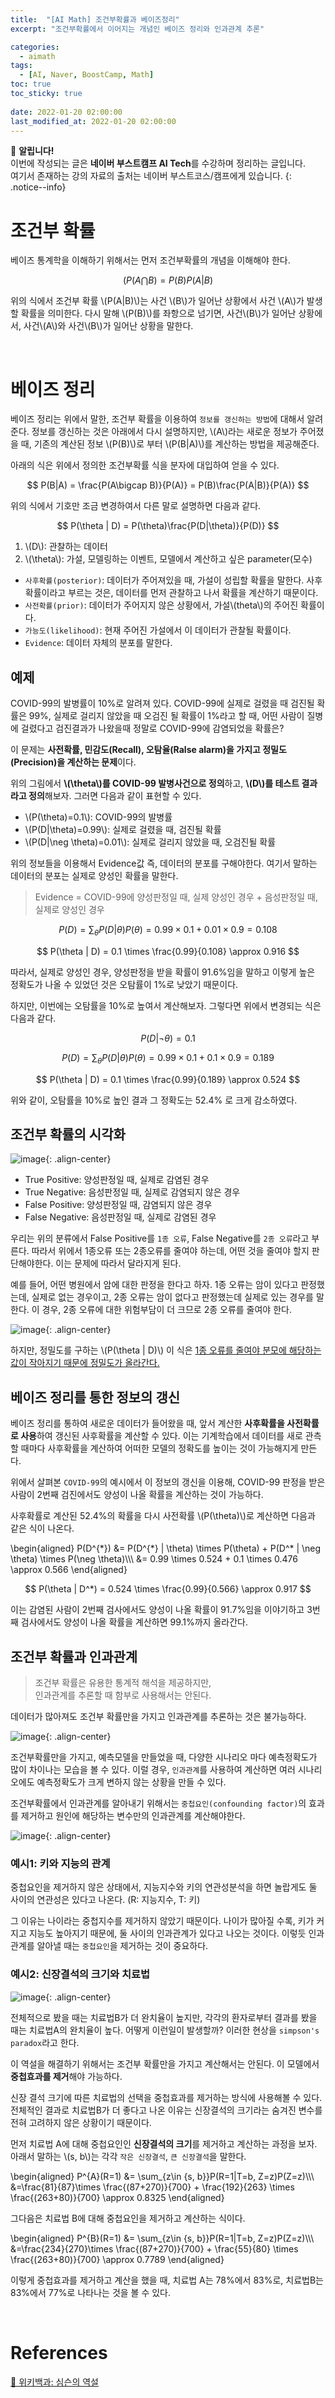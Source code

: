 ```yaml
---
title:  "[AI Math] 조건부확률과 베이즈정리"
excerpt: "조건부확률에서 이어지는 개념인 베이즈 정리와 인과관계 추론"

categories:
  - aimath
tags:
  - [AI, Naver, BoostCamp, Math]
toc: true
toc_sticky: true
 
date: 2022-01-20 02:00:00
last_modified_at: 2022-01-20 02:00:00
---
```

📌 **알립니다!**<br>
이번에 작성되는 글은 **네이버 부스트캠프 AI Tech**를 수강하며 정리하는 글입니다.<br>
여기서 존재하는 강의 자료의 출처는 네이버 부스트코스/캠프에게 있습니다.
{: .notice--info}

# 조건부 확률
베이즈 통계학을 이해하기 위해서는 먼저 조건부확률의 개념을 이해해야 한다.

$$ (P(A\bigcap B) = P(B)P(A|B) $$


위의 식에서 조건부 확률 \\(P(A\|B)\\)는 사건 \\(B\\)가 일어난 상황에서 사건 \\(A\\)가 발생할 확률을 의미한다. 다시 말해 \\(P(B)\\)를 좌항으로 넘기면, 사건\\(B\\)가 일어난 상황에서, 사건\\(A\\)와 사건\\(B\\)가 일어난 상황을 말한다.

<br>

# 베이즈 정리
베이즈 정리는 위에서 말한, 조건부 확률을 이용하여 `정보를 갱신하는 방법`에 대해서 알려준다. 정보를 갱신하는 것은 아래에서 다시 설명하지만, \\(A\\)라는 새로운 정보가 주어졌을 때, 기존의 계산된 정보 \\(P(B)\\)로 부터 \\(P(B|A)\\)를 계산하는 방법을 제공해준다.

아래의 식은 위에서 정의한 조건부확률 식을 분자에 대입하여 얻을 수 있다.

$$ P(B|A) = \frac{P(A\bigcap B)}{P(A)} = P(B)\frac{P(A|B)}{P(A)} $$

위의 식에서 기호만 조금 변경하여서 다른 말로 설명하면 다음과 같다.

$$ P(\theta | D) = P(\theta)\frac{P(D|\theta)}{P(D)} $$

1. \\(D\\): 관찰하는 데이터
2. \\(\theta\\): 가설, 모델링하는 이벤트, 모델에서 계산하고 싶은 parameter(모수)

- `사후확률(posterior)`: 데이터가 주어져있을 때, 가설이 성립할 확률을 말한다. 사후확률이라고 부르는 것은, 데이터를 먼저 관찰하고 나서 확률을 계산하기 때문이다.
- `사전확률(prior)`: 데이터가 주어지지 않은 상황에서, 가설\\(theta\\)의 주어진 확률이다.
- `가능도(likelihood)`: 현재 주어진 가설에서 이 데이터가 관찰될 확률이다.
- `Evidence`: 데이터 자체의 분포를 말한다.

## 예제
COVID-99의 발병률이 10%로 알려져 있다. COVID-99에 실제로 걸렸을 때 검진될 확률은 99%, 실제로 걸리지 않았을 때 오검진 될 확률이 1%라고 할 때, 어떤 사람이 질병에 걸렸다고 검진결과가 나왔을때 정말로 COVID-99에 감염되었을 확률은?

이 문제는 **사전확률, 민감도(Recall), 오탐율(Ralse alarm)을 가지고 정밀도(Precision)을 계산하는 문제**이다.

위의 그림에서 **\\(\theta\\)를 COVID-99 발병사건으로 정의**하고, **\\(D\\)를 테스트 결과라고 정의**해보자. 그러면 다음과 같이 표현할 수 있다.

- \\(P(\theta)=0.1\\): COVID-99의 발병률
- \\(P(D\|\theta)=0.99\\): 실제로 걸렸을 때, 검진될 확률
- \\(P(D\|\neg \theta)=0.01\\): 실제로 걸리지 않았을 때, 오검진될 확률

위의 정보들을 이용해서 Evidence값 즉, 데이터의 분포를 구해야한다. 여기서 말하는 데이터의 분포는 실제로 양성인 확률을 말한다.

> Evidence = COVID-99에 양성판정일 때, 실제 양성인 경우 + 음성판정일 때, 실제로 양성인 경우

$$ P(D) = \sum_\theta P(D|\theta)P(\theta) = 0.99\times 0.1 + 0.01 \times 0.9 = 0.108 $$

$$ P(\theta | D) = 0.1 \times \frac{0.99}{0.108} \approx 0.916 $$

따라서, 실제로 양성인 경우, 양성판정을 받을 확률이 91.6%임을 말하고 이렇게 높은 정확도가 나올 수 있었던 것은 오탐률이 1%로 낮았기 때문이다. 

하지만, 이번에는 오탐률을 10%로 높여서 계산해보자. 그렇다면 위에서 변경되는 식은 다음과 같다.

$$ P(D|\neg \theta) = 0.1 $$

$$ P(D) = \sum_\theta P(D|\theta)P(\theta) = 0.99\times 0.1 + 0.1 \times 0.9 = 0.189 $$

$$ P(\theta | D) = 0.1 \times \frac{0.99}{0.189} \approx 0.524 $$

위와 같이, 오탐률을 10%로 높인 결과 그 정확도는 52.4% 로 크게 감소하였다.

## 조건부 확률의 시각화
![image](https://user-images.githubusercontent.com/91870042/145146703-1ba84253-0369-492b-a4dd-6e6a74691daf.png){: .align-center}

- True Positive: 양성판정일 때, 실제로 감염된 경우
- True Negative: 음성판정일 때, 실제로 감염되지 않은 경우
- False Positive: 양성판정일 때, 감염되지 않은 경우
- False Negative: 음성판정일 때, 실제로 감염된 경우

우리는 위의 분류에서 False Positive를 `1종 오류`, False Negative를 `2종 오류`라고 부른다. 따라서 위에서 1종오류 또는 2종오류를 줄여야 하는데, 어떤 것을 줄여야 할지 판단해야한다. 이는 문제에 따라서 달라지게 된다.

예를 들어, 어떤 병원에서 암에 대한 판정을 한다고 하자. 1종 오류는 암이 있다고 판정했는데, 실제로 없는 경우이고, 2종 오류는 암이 없다고 판정했는데 실제로 있는 경우를 말한다. 이 경우, 2종 오류에 대한 위험부담이 더 크므로 2종 오류를 줄여야 한다.

![image](https://user-images.githubusercontent.com/91870042/150640470-683d22fd-42b0-4172-b295-d885c0545c46.png){: .align-center}

하지만, 정밀도를 구하는 \\(P(\theta \| D)\\) 이 식은 <u>1종 오류를 줄여야 분모에 해당하는 값이 작아지기 때문에 정밀도가 올라간다.</u>


## 베이즈 정리를 통한 정보의 갱신
베이즈 정리를 통하여 새로운 데이터가 들어왔을 때, 앞서 계산한 **사후확률을 사전확률로 사용**하여 갱신된 사후확률을 계산할 수 있다. 이는 기계학습에서 데이터를 새로 관측할 때마다 사후확률을 계산하여 어떠한 모델의 정확도를 높이는 것이 가능해지게 만든다.

위에서 살펴본 `COVID-99`의 예시에서 이 정보의 갱신을 이용해, COVID-99 판정을 받은 사람이 2번째 검진에서도 양성이 나올 확률을 계산하는 것이 가능하다.

사후확률로 계산된 52.4%의 확률을 다시 사전확률 \\(P(\theta)\\)로 계산하면 다음과 같은 식이 나온다.

\begin{aligned}
P(D^{\*}) &= P(D^{\*} \| \theta) \times P(\theta) + P(D^* \| \neg \theta) \times P(\neg \theta)\\\\\\
&= 0.99 \times 0.524 + 0.1 \times 0.476 \approx 0.566
\end{aligned}

$$ P(\theta | D^*) = 0.524 \times \frac{0.99}{0.566} \approx 0.917 $$

이는 감염된 사람이 2번째 검사에서도 양성이 나올 확률이 91.7%임을 이야기하고 3번째 검사에서도 양성이 나올 확률을 계산하면 99.1%까지 올라간다.

## 조건부 확률과 인과관계
> 조건부 확률은 유용한 통계적 해석을 제공하지만,  
> 인과관계를 추론할 때 함부로 사용해서는 안된다.

데이터가 많아져도 조건부 확률만을 가지고 인과관계를 추론하는 것은 불가능하다.

![image](https://user-images.githubusercontent.com/91870042/145147335-c00c7624-a199-4bbb-a398-35c0163ec8d3.png){: .align-center}

조건부확률만을 가지고, 예측모델을 만들었을 때, 다양한 시나리오 마다 예측정확도가 많이 차이나는 모습을 볼 수 있다. 이럴 경우, `인과관계`를 사용하여 계산하면 여러 시나리오에도 예측정확도가 크게 변하지 않는 상황을 만들 수 있다.

조건부확률에서 인과관계를 알아내기 위해서는 `중첩요인(confounding factor)`의 효과를 제거하고 원인에 해당하는 변수만의 인과관계를 계산해야한다.

![image](https://user-images.githubusercontent.com/91870042/145147547-341bb919-1fa3-4b8f-8f28-c06b6687fd1c.png){: .align-center}

### 예시1: 키와 지능의 관계
중첩요인을 제거하지 않은 상태에서, 지능지수와 키의 연관성분석을 하면 놀랍게도 둘 사이의 연관성은 있다고 나온다. (R: 지능지수, T: 키)

그 이유는 나이라는 중첩지수를 제거하지 않았기 때문이다. 나이가 많아질 수록, 키가 커지고 지능도 높아지기 때문에, 둘 사이의 인과관계가 있다고 나오는 것이다. 이렇듯 인과관계를 알아낼 때는 `중첩요인`을 제거하는 것이 중요하다.

### 예시2: 신장결석의 크기와 치료법
![image](https://user-images.githubusercontent.com/91870042/150640708-ab1b7c21-e78a-4c5c-a58c-edcfd10dfc0d.png){: .align-center}

전체적으로 봤을 때는 치료법B가 더 완치율이 높지만, 각각의 환자로부터 결과를 봤을 때는 치료법A의 완치율이 높다. 어떻게 이런일이 발생할까? 이러한 현상을 `simpson's paradox`라고 한다.

이 역설을 해결하기 위해서는 조건부 확률만을 가지고 계산해서는 안된다. 이 모델에서 **중첩효과를 제거**해야 가능하다.

신장 결석 크기에 따른 치료법의 선택을 중첩효과를 제거하는 방식에 사용해볼 수 있다. 전체적인 결과로 치료법B가 더 좋다고 나온 이유는 신장결석의 크기라는 숨겨진 변수를 전혀 고려하지 않은 상황이기 때문이다.

먼저 치료법 A에 대해 중첩요인인 **신장결석의 크기**를 제거하고 계산하는 과정을 보자. 아래서 말하는 \\(s, b\\)는 각각 `작은 신장결석`, `큰 신장결석`을 말한다.

\begin{aligned}
  P^{A}(R=1) &= \sum_{z\in \{s, b\}}P(R=1\|T=b, Z=z)P(Z=z)\\\\\\
  &=\frac{81}{87}\times \frac{(87+270)}{700} + \frac{192}{263} \times \frac{(263+80)}{700} \approx 0.8325
\end{aligned}

그다음은 치료법 B에 대해 중첩요인을 제거하고 계산하는 식이다.

\begin{aligned}
  P^{B}(R=1) &= \sum_{z\in \{s, b\}}P(R=1\|T=b, Z=z)P(Z=z)\\\\\\
  &=\frac{234}{270}\times \frac{(87+270)}{700} + \frac{55}{80} \times \frac{(263+80)}{700} \approx 0.7789
\end{aligned}

이렇게 중첩효과를 제거하고 계산을 했을 때, 치료법 A는 78%에서 83%로, 치료법B는 83%에서 77%로 나타나는 것을 볼 수 있다.

<br>

# References

[📘 위키백과: 심슨의 역설](https://ko.wikipedia.org/wiki/%EC%8B%AC%EC%8A%A8%EC%9D%98_%EC%97%AD%EC%84%A4)
